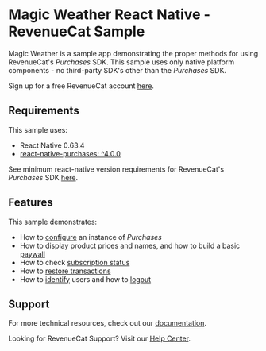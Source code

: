 #  Magic Weather React Native - RevenueCat Sample

Magic Weather is a sample app demonstrating the proper methods for using RevenueCat's *Purchases* SDK. This sample uses only native platform components - no third-party SDK's other than the *Purchases* SDK.

Sign up for a free RevenueCat account [here](https://www.revenuecat.com).

## Requirements

This sample uses:

- React Native 0.63.4
- [react-native-purchases: ^4.0.0](https://www.npmjs.com/package/react-native-purchases)

See minimum react-native version requirements for RevenueCat's *Purchases* SDK [here](https://github.com/RevenueCat/react-native-purchases#requirements).

## Features

This sample demonstrates:

- How to [configure](App.js#L17) an instance of *Purchases*
- How to display product prices and names, and how to build a basic [paywall](src/screens/PaywallScreen/index.js)
- How to check [subscription status](src/screens/WeatherScreen/index.js#L29)
- How to [restore transactions](src/screens/UserScreen/index.js#L39)
- How to [identify](src/screens/UserScreen/index.js#L27) users and how to [logout](src/screens/UserScreen/index.js#L60)

## Support

For more technical resources, check out our [documentation](https://docs.revenuecat.com).

Looking for RevenueCat Support? Visit our [Help Center](https://support.revenuecat.com/hc/en-us).
